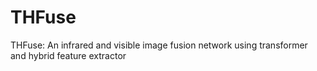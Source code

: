 # THFuse
THFuse: An infrared and visible image fusion network using transformer and hybrid feature extractor
